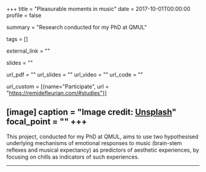 +++
title = "Pleasurable moments in music"
date = 2017-10-01T00:00:00
profile = false

summary = "Research conducted for my PhD at QMUL"

tags = []

external_link = ""

slides = ""

url_pdf = ""
url_slides = ""
url_video = ""
url_code = ""

url_custom = [{name="Participate", url = "https://remidefleurian.com/#studies"}]

[image]
  caption = "Image credit: [**Unsplash**](https://unsplash.com/photos/FZWivbri0Xk)"
  focal_point = ""
+++
---

This project, conducted for my PhD at QMUL, aims to use two hypothesised underlying mechanisms of emotional responses to music (brain-stem reﬂexes and musical expectancy) as predictors of aesthetic experiences, by focusing on chills as indicators of such experiences.

---
